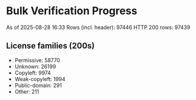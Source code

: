 ﻿# Bulk Verification Progress
As of 2025-08-28 16:33
Rows (incl. header): 97446
HTTP 200 rows: 97439

## License families (200s)
- Permissive: 58770
- Unknown: 26199
- Copyleft: 9974
- Weak-copyleft: 1994
- Public-domain: 291
- Other: 211
